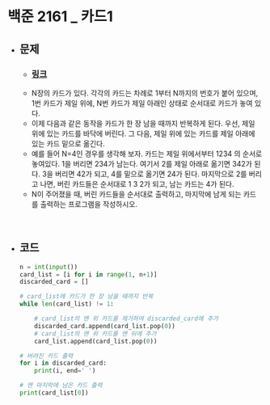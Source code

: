 # 백준 2161 _ 카드1

- ## 문제
    - ### [링크](https://www.acmicpc.net/problem/2161)
    - N장의 카드가 있다. 각각의 카드는 차례로 1부터 N까지의 번호가 붙어 있으며, 1번 카드가 제일 위에, N번 카드가 제일 아래인 상태로 순서대로 카드가 놓여 있다.
    - 이제 다음과 같은 동작을 카드가 한 장 남을 때까지 반복하게 된다. 우선, 제일 위에 있는 카드를 바닥에 버린다. 그 다음, 제일 위에 있는 카드를 제일 아래에 있는 카드 밑으로 옮긴다.
    - 예를 들어 N=4인 경우를 생각해 보자. 카드는 제일 위에서부터 1234 의 순서로 놓여있다. 1을 버리면 234가 남는다. 여기서 2를 제일 아래로 옮기면 342가 된다. 3을 버리면 42가 되고, 4를 밑으로 옮기면 24가 된다. 마지막으로 2를 버리고 나면, 버린 카드들은 순서대로 1 3 2가 되고, 남는 카드는 4가 된다.
    - N이 주어졌을 때, 버린 카드들을 순서대로 출력하고, 마지막에 남게 되는 카드를 출력하는 프로그램을 작성하시오.

<br>

- ## 코드
    ```python
    n = int(input())
    card_list = [i for i in range(1, n+1)]
    discarded_card = []

    # card_list에 카드가 한 장 남을 때까지 반복
    while len(card_list) != 1:
    
        # card_list의 맨 위 카드를 제거하여 discarded_card에 추가
        discarded_card.append(card_list.pop(0))
        # card_list의 맨 위 카드를 맨 뒤에 추가
        card_list.append(card_list.pop(0))

    # 버려진 카드 출력
    for i in discarded_card:
        print(i, end=' ')

    # 맨 마지막에 남은 카드 출력
    print(card_list[0])
    ```
